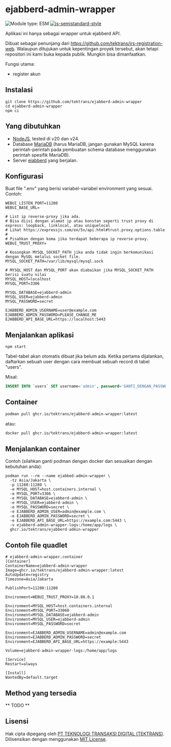 # ejabberd-admin-wrapper
![Module type: ESM](https://img.shields.io/badge/module%20type-esm-brightgreen)
[![js-semistandard-style](https://img.shields.io/badge/code%20style-semistandard-brightgreen.svg)](https://github.com/standard/semistandard)

Aplikasi ini hanya sebagai wrapper untuk ejabberd API.

Dibuat sebagai penunjang dari https://github.com/tektrans/irs-registration-web.
Walaupun ditujukan untuk kepentingan proyek tersebut,
akan tetapi repositori ini kami buka kepada publik.
Mungkin bisa dimanfaatkan.

Fungsi utama:
- register akun

## Instalasi
```
git clone https://github.com/tektrans/ejabberd-admin-wrapper
cd ejabberd-admin-wrapper
npm ci
```

## Yang dibutuhkan
* [NodeJS](https://nodejs.org/), tested di v20 dan v24.
* Database [MariaDB](https://mariadb.org/)
  (harus MariaDB, jangan gunakan MySQL karena perintah-perintah pada pembuatan schema database menggunakan perintah spesifik MariaDB).
* Server [ejabberd](https://www.ejabberd.im/index.html) yang berjalan.

## Konfigurasi
Buat file ".env" yang berisi variabel-variabel environment yang sesuai. Contoh:

```env
WEBUI_LISTEN_PORT=11280
WEBUI_BASE_URL=

# List ip reverse-proxy jika ada.
# Bisa diisi dengan alamat ip atau konstan seperti trust proxy di express: loopback, linklocal, atau uniquelocal
# Lihat https://expressjs.com/en/5x/api.html#trust.proxy.options.table
# 
# Pisahkan dengan koma jika terdapat beberapa ip reverse-proxy.
WEBUI_TRUST_PROXY=

# Kosongkan MYSQL_SOCKET_PATH jika anda tidak ingin berkomunikasi dengan MySQL melalui socket file.
MYSQL_SOCKET_PATH=/var/lib/mysql/mysql.sock

# MYSQL_HOST dan MYSQL_PORT akan diabaikan jika MYSQL_SOCKET_PATH berisi suatu nilai
MYSQL_HOST=localhost
MYSQL_PORT=3306

MYSQL_DATABASE=ejabberd-admin
MYSQL_USER=ejabberd-admin
MYSQL_PASSWORD=secret

EJABBERD_ADMIN_USERNAME=user@example.com
EJABBERD_ADMIN_PASSWORD=PLEASE_CHANGE_ME
EJABBERD_API_BASE_URL=https://localhost:5443
```

## Menjalankan aplikasi
```shell
npm start
```

Tabel-tabel akan otomatis dibuat jika belum ada.
Ketika pertama dijalankan, daftarkan sebuah user dengan cara membuat sebuah record di tabel "users".

Misal:
```sql
INSERT INTO `users` SET username='admin', password='GANTI_DENGAN_PASSWORD_YANG_SUDAH_DI-HASH-DENGAN_BCRYPT';
```

## Container

```bash
podman pull ghcr.io/tektrans/ejabberd-admin-wrapper:latest
```

atau:

```bash
docker pull ghcr.io/tektrans/ejabberd-admin-wrapper:latest
```

## Menjalankan container
Contoh (silahkan ganti podman dengan docker dan sesuaikan dengan kebutuhan anda):

```shell
podman run --rm --name ejabbed-admin-wrapper \
  -tz Asia/Jakarta \
  -p 11280:11280 \
  -e MYSQL_HOST=host.containers.internal \
  -e MYSQL_PORT=3306 \
  -e MYSQL_DATABASE=ejabberd-admin \
  -e MYSQL_USER=ejabberd-admin \
  -e MYSQL_PASSWORD=secret \
  -e EJABBERD_ADMIN_USER=admin@example.com \
  -e EJABBERD_ADMIN_PASSWORD=secret \
  -e EJABBERD_API_BASE_URL=https://example.com:5443 \
  -v ejabberd-admin-wrapper-logs:/home/app/logs \
  ghcr.io/tektrans/ejabberd-admin-wrapper
```

## Contoh file quadlet
```systemd
# ejabberd-admin-wrapper.container
[Container]
ContainerName=ejabberd-admin-wrapper
Image=ghcr.io/tektrans/ejabberd-admin-wrapper:latest
AutoUpdate=registry
Timezone=Asia/Jakarta

PublishPort=11280:11280

Environment=WEBUI_TRUST_PROXY=10.88.0.1

Environment=MYSQL_HOST=host.containers.internal
Environment=MYSQL_PORT=33060
Environment=MYSQL_DATABASE=ejabberd-admin
Environment=MYSQL_USER=ejabberd-admin
Environment=MYSQL_PASSWORD=secret

Environment=EJABBERD_ADMIN_USERNAME=admin@example.com
Environment=EJABBERD_ADMIN_PASSWORD=secret
Environment=EJABBERD_API_BASE_URL=https://example:5443

Volume=ejabberd-admin-wrapper-logs:/home/app/logs

[Service]
Restart=always

[Install]
WantedBy=default.target
```

## Method yang tersedia

** TODO **

## Lisensi
Hak cipta dipegang oleh [PT TEKNOLOGI TRANSAKSI DIGITAL (TEKTRANS)](https://tektrans.id).
Dilisensikan dengan menggunakan [MIT License](LICENSE).
